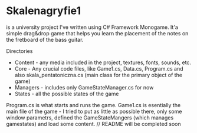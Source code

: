 # Skalenagryfie1
 is a university project I've written using C# Framework Monogame.
 It'a simple drag&drop game that helps you learn the placement of the notes on the fretboard of the bass guitar.
 
 
Directories
- Content - any media included in the project, textures, fonts, sounds, etc.
- Core - Any crucial code files, like Game1.cs, Data.cs, Program.cs and also skala_pentatoniczna.cs (main class for the primary object of the game)
- Managers - includes only GameStateManager.cs for now
- States - all the possible states of the game

Program.cs is what starts and runs the game.
Game1.cs is esentially the main file of the game - I tried to put as little as possible there, only some window parametrs, defined the GameStateMangers (which manages gamestates) and load some content.
// README will be completed soon
